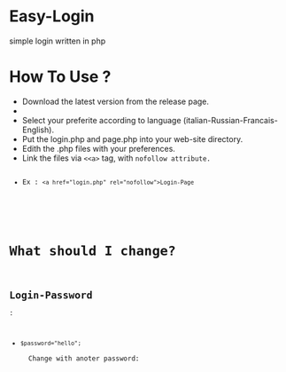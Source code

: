 # Easy-Login
simple login written in php

# How To Use ?

<ul>
  <li>Download the latest version from the release page.<li>
  <li>Select your preferite according to language (italian-Russian-Francais-English).</li>
  <li>Put the login.php and page.php into your web-site directory.</li>
  <li>Edith the .php files with your preferences.</li>
  <li>Link the files via <code><&lt;a></code> tag, with <code>nofollow attribute.</li>
  <li>Ex : <code>&lt;a href="login.php" rel="nofollow">Login-Page</a></code></li>
 </ul>
 
 # What should I change?

<h2>Login-Password</h2>:
<ul>
  <li><code>$password="hello";</code></li>
  Change with anoter password:
</ul>


